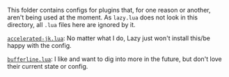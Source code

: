 This folder contains configs for plugins that, for one reason or another, aren't being used at the moment. As `lazy.lua` does not look in this directory, all `.lua` files here are ignored by it.

[`accelerated-jk.lua`](./accelerated-jk.lua): No matter what I do, Lazy just won't install this/be happy with the config.

[`bufferline.lua`](./bufferline.lua): I like and want to dig into more in the future, but don't love their current state or config.
